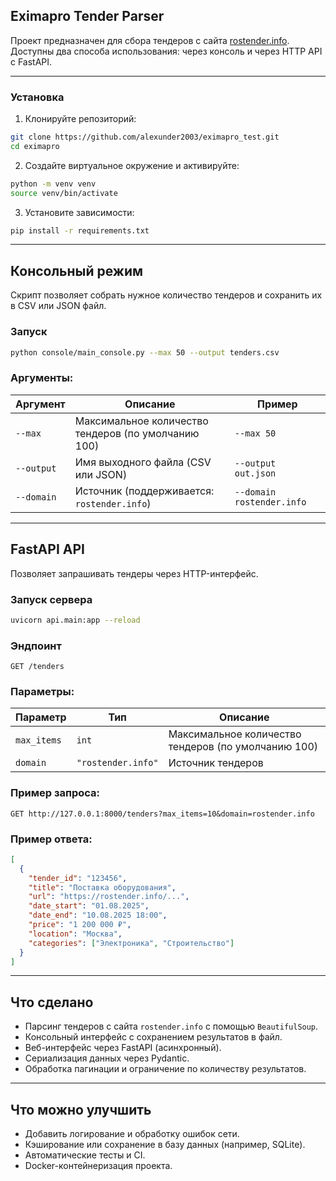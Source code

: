 ## Eximapro Tender Parser

Проект предназначен для сбора тендеров с сайта [rostender.info](https://rostender.info/extsearch). Доступны два способа использования: через консоль и через HTTP API с FastAPI.

---

### Установка

1. Клонируйте репозиторий:

```bash
git clone https://github.com/alexunder2003/eximapro_test.git
cd eximapro
```

2. Создайте виртуальное окружение и активируйте:

```bash
python -m venv venv
source venv/bin/activate
```

3. Установите зависимости:

```bash
pip install -r requirements.txt
```

---

## Консольный режим

Скрипт позволяет собрать нужное количество тендеров и сохранить их в CSV или JSON файл.

### Запуск

```bash
python console/main_console.py --max 50 --output tenders.csv
```

### Аргументы:

| Аргумент   | Описание                                            | Пример                    |
| ---------- | --------------------------------------------------- | ------------------------- |
| `--max`    | Максимальное количество тендеров (по умолчанию 100) | `--max 50`                |
| `--output` | Имя выходного файла (CSV или JSON)                  | `--output out.json`       |
| `--domain` | Источник (поддерживается: `rostender.info`)         | `--domain rostender.info` |

---

## FastAPI API

Позволяет запрашивать тендеры через HTTP-интерфейс.

### Запуск сервера

```bash
uvicorn api.main:app --reload
```

### Эндпоинт

`GET /tenders`

### Параметры:

| Параметр    | Тип                | Описание                                            |
| ----------- | ------------------ | --------------------------------------------------- |
| `max_items` | `int`              | Максимальное количество тендеров (по умолчанию 100) |
| `domain`    | `"rostender.info"` | Источник тендеров                                   |

### Пример запроса:

```
GET http://127.0.0.1:8000/tenders?max_items=10&domain=rostender.info
```

### Пример ответа:

```json
[
  {
    "tender_id": "123456",
    "title": "Поставка оборудования",
    "url": "https://rostender.info/...",
    "date_start": "01.08.2025",
    "date_end": "10.08.2025 18:00",
    "price": "1 200 000 ₽",
    "location": "Москва",
    "categories": ["Электроника", "Строительство"]
  }
]
```

---

## Что сделано

* Парсинг тендеров с сайта `rostender.info` с помощью `BeautifulSoup`.
* Консольный интерфейс с сохранением результатов в файл.
* Веб-интерфейс через FastAPI (асинхронный).
* Сериализация данных через Pydantic.
* Обработка пагинации и ограничение по количеству результатов.

---

## Что можно улучшить

* Добавить логирование и обработку ошибок сети.
* Кэширование или сохранение в базу данных (например, SQLite).
* Автоматические тесты и CI.
* Docker-контейнеризация проекта.